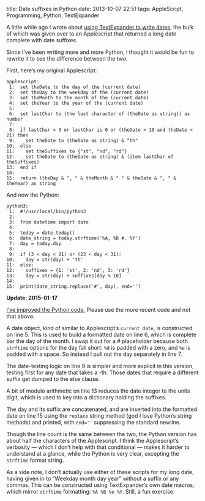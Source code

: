 title: Date suffixes in Python
date: 2013-10-07 22:51
tags: AppleScript, Programming, Python, TextExpander

A little while ago I wrote about [using TextExpander to write dates][tedate], the bulk of which was given over to an Applescript that returned a long date complete with date suffixes.

[tedate]: /2013/03/setting-a-date-with-textexpander/

Since I’ve been writing more and more Python, I thought it would be fun to rewrite it to see the difference between the two.

First, here’s my original Applescript:

    applescript:
     1:  set theDate to the day of the (current date)
     2:  set theDay to the weekday of the (current date)
     3:  set theMonth to the month of the (current date)
     4:  set theYear to the year of the (current date)
     5:  
     6:  set lastChar to (the last character of (theDate as string)) as number
     7:  
     8:  if lastChar > 3 or lastChar is 0 or (theDate > 10 and theDate < 21) then
     9:    set theDate to (theDate as string) & "th"
    10:  else
    11:    set theSuffixes to {"st", "nd", "rd"}
    12:    set theDate to (theDate as string) & (item lastChar of theSuffixes)
    13:  end if
    14:  
    15:  return (theDay & ", " & theMonth & " " & theDate & ", " & theYear) as string

And now the Python:

    python3:
     1:  #!/usr/local/bin/python3
     2:  
     3:  from datetime import date
     4:  
     5:  today = date.today()
     6:  date_string = today.strftime('%A, %B #, %Y')
     7:  day = today.day
     8:  
     9:  if (3 < day < 21) or (23 < day < 31):
    10:    day = str(day) + 'th'
    11:  else:
    12:    suffixes = {1: 'st', 2: 'nd', 3: 'rd'}
    13:    day = str(day) + suffixes[day % 10]
    14:  
    15:  print(date_string.replace('#', day), end='')

<div class="sym-add flag flag-update">
    <p>
        <strong>Update: <time>2015-01-17</time></strong>
    </p>
    <p>
        <a href="/2015/01/updated-date-suffix-script/">I’ve improved the Python code.</a> Please use the more recent code and not that above.
    </p>
</div>

A date object, kind of similar to Applescript’s `current date`, is constructed on line 5. This is used to build a formatted date on line 6, which is complete bar the day of the month. I swap it out for a # placeholder because both `strftime` options for the day fall short: `%d` is padded with a zero, and `%e` is padded with a space. So instead I pull out the day separately in line 7.

The date-testing logic on line 9 is simpler and more explicit in this version, testing first for any date that takes a -th. Those dates that require a different suffix get dumped to the else clause.

A bit of modulo arithmetic on line 13 reduces the date integer to the units digit, which is used to key into a dictionary holding the suffixes.

The day and its suffix are concatenated, and are inserted into the formatted date on line 15 using the `replace` string method (god I love Python’s string methods) and printed, with `end=''` suppressing the standard newline.

Though the line count is the same between the two, the Python version has about half the characters of the Applescript. I think the Applescript’s verbosity — which I don’t help with that conditional — makes it harder to understand at a glance, while the Python is very clear, excepting the `strftime` format string.

As a side note, I don’t actually use either of these scripts for my long date, having given in to “Weekday month day year” without a suffix or any commas. This can be constructed using TextExpander’s own date macros, which mirror `strftime` formatting: `%A %B %e %Y`. Still, a fun exercise.
